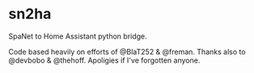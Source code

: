 # sn2ha
SpaNet to Home Assistant python bridge.

Code based heavily on efforts of @BlaT252 & @freman.  Thanks also to @devbobo & @thehoff.  Apoligies if I've forgotten anyone.

